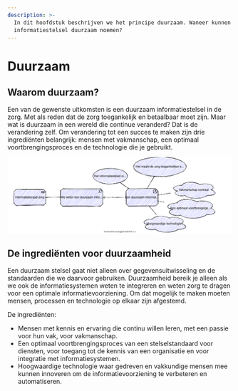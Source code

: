 ```yaml
---
description: >-
  In dit hoofdstuk beschrijven we het principe duurzaam. Waneer kunnen we het
  informatiestelsel duurzaam noemen?
---
```


# Duurzaam

## Waarom duurzaam?

Een van de gewenste uitkomsten is een duurzaam informatiestelsel in de zorg. Met als reden dat de zorg toegankelijk en betaalbaar moet zijn. Maar wat is duurzaam in een wereld die continue veranderd? Dat is de verandering zelf. Om verandering tot een succes te maken zijn drie ingrediënten belangrijk: mensen met vakmanschap, een optimaal voortbrengingsproces en de technologie die je gebruikt. 

![Motivatie voor een duurzaam informatiestelsel](../.gitbook/assets/motivation/sustainable.svg)

## De ingrediënten voor duurzaamheid

Een duurzaam stelsel gaat niet alleen over gegevensuitwisseling en de standaarden die we daarvoor gebruiken. Duurzaamheid bereik je alleen als we ook de informatiesystemen weten te integreren en weten zorg te dragen voor een optimale informatievoorziening. Om dat mogelijk te maken moeten mensen, processen en technologie op elkaar zijn afgestemd. 

De ingrediënten: 

- Mensen met kennis en ervaring die continu willen leren, met een passie voor hun vak, voor vakmanschap. 
- Een optimaal voortbrengingsproces van een stelselstandaard voor diensten, voor toegang tot de kennis van een organisatie en voor integratie met informatiesystemen.
- Hoogwaardige technologie waar gedreven en vakkundige mensen mee kunnen innoveren om de informatievoorziening te verbeteren en automatiseren. 
